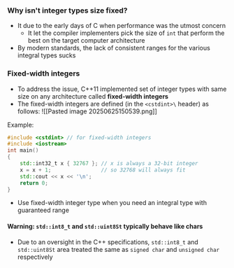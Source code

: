 ### Why isn't integer types size fixed?
- It due to the early days of C when performance was the utmost concern
	- It let the compiler implementers pick the size of `int` that perform the best on the target computer architecture
- By modern standards, the lack of consistent ranges for the various integral types sucks
### Fixed-width integers
- To address the issue, C++11 implemented set of integer types with same size on any architecture called **fixed-width integers**
- The fixed-width integers are defined (in the `<cstdint>\` header) as follows:
![[Pasted image 20250625150539.png]]

Example:
```cpp
#include <cstdint> // for fixed-width integers
#include <iostream>
int main()
{
    std::int32_t x { 32767 }; // x is always a 32-bit integer
    x = x + 1;                // so 32768 will always fit
    std::cout << x << '\n';
    return 0;
}
```

- Use fixed-width integer type when you need an integral type with guaranteed range
#### Warning: `std::int8_t` and `std::uint8St` typically behave like chars
- Due to an oversight in the C++ specifications, `std::int8_t` and `std::uint8St` area treated the same as `signed char` and `unsigned char` respectively